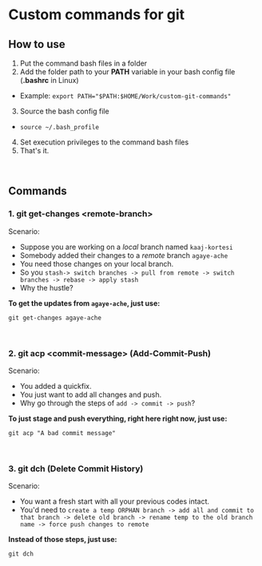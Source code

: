 # Custom commands for git

## How to use
1. Put the command bash files in a folder
2. Add the folder path to your **PATH** variable in your bash config file (**.bashrc** in Linux)
  * Example: `export PATH="$PATH:$HOME/Work/custom-git-commands"`
3. Source the bash config file
* `source ~/.bash_profile`
4. Set execution privileges to the command bash files
5. That's it.

<br/>

## Commands
### 1. git get-changes \<remote-branch>
Scenario:

* Suppose you are working on a *local* branch named `kaaj-kortesi`
* Somebody added their changes to a *remote* branch `agaye-ache`
* You need those changes on your local branch. 
* So you `stash-> switch branches -> pull from remote -> switch branches -> rebase -> apply stash`
* Why the hustle?


**To get the updates from `agaye-ache`, just use:**
```
git get-changes agaye-ache
```

<br/>

### 2. git acp \<commit-message> (Add-Commit-Push)
Scenario:

* You added a quickfix.
* You just want to add all changes and push.
* Why go through the steps of `add -> commit -> push`?

**To just stage and push everything, right here right now, just use:**
```
git acp "A bad commit message"
```

<br/>

### 3. git dch (Delete Commit History)
Scenario:

* You want a fresh start with all your previous codes intact.
* You'd need to `create a temp ORPHAN branch -> add all and commit to that branch -> delete old branch -> rename temp to the old branch name -> force push changes to remote`

**Instead of those steps, just use:**
```
git dch
```

